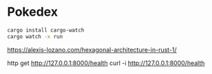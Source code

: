 # Pokedex

```sh
cargo install cargo-watch
cargo watch -x run
```

https://alexis-lozano.com/hexagonal-architecture-in-rust-1/


http get http://127.0.0.1:8000/health
curl -i  http://127.0.0.1:8000/health